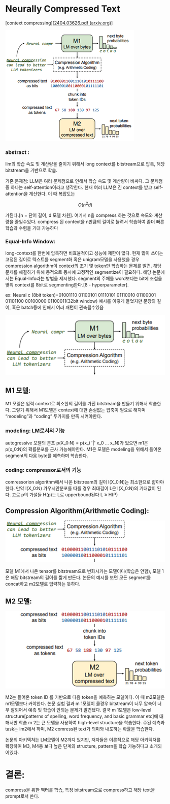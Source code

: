 # Neurally Compressed Text

[context compressing][[2404.03626.pdf (arxiv.org)](https://arxiv.org/pdf/2404.03626.pdf)]

![Screenshot 2024-04-08 at 15.34.49.png](https://github.com/new-Sunset-shimmer/new-Sunset-shimmer.github.io/blob/master/_posts/Neurally%20Compressed%20Text%2050202ca3d5584beb8700dcc1f7f72729/Screenshot_2024-04-08_at_15.34.49.png?raw=true)

### **abstract** :

llm의 학습 속도 및 계산량을 줄이기 위해서 long context를 bitstream으로 압축, 해당 bitstream을 기반으로 학습. 

기존 문제점: LLM은 여러 문제점으로 인해서 학습 속도 및 계산량이 비싸다. 그 문제점중 하나는 self-attention이라고 생각한다. 현재 여러 LLM은 긴 context를 받고 self-attention을 계산한다. 이 때 복잡도는

$$
O(n^2d)
$$

가된다.[n = 단어 길이, d 모델 차원]. 여기서 n을 compress 하는 것으로 속도와 계산량을 줄일수있다. compress 된 context을 n만큼의 길이로 늘려서 학습하여 좀더 빠른 학습과 수렴을 기대 가능하다

### Equal-Info Window:

long-context를 한번에 압축하면 비효율적이고 성능에 제한이 많다. 현재 많이 쓰이는 고정된 길이로 텍스트를 segment화 혹은 unigram모델을 사용했을 경우 compression algorithm이 context의 초기 몇 token만 학습하는 문제를 발견. 해당 문제를 해결하기 위해 동적으로 동시에 고정적인 segmentize이 필요하다. 해당 논문에서는 Equal-Info라는 방법을 제시했다. segment의 주체를 word보다는 bit에 초첨을 맞춰 context를 ßbit로 segmenting한다.[ß - hyperparameter]. 

ex: Neural c (8bit token)=01001110 01100101 01110101 01110010 01100001 01101100 00100000 01100011(32bit window) 예시를 이렇게 들었지만 문장의 길이, 혹은 batch등에 인해서 여러 패턴이 관측될수있음

![Screenshot 2024-04-08 at 15.34.49.png](https://github.com/new-Sunset-shimmer/new-Sunset-shimmer.github.io/blob/master/_posts/Neurally%20Compressed%20Text%2050202ca3d5584beb8700dcc1f7f72729/d66c7666-7d1a-4e12-b347-7259755f1b57.png?raw=true)

## **M1 모델:**

M1 모델은 입력 context로 최소한의 길이를 가진 bitstream을 만들기 위해서 학습한다. 그렇기 위해서 M1모델은 context에 대한 손실없는 압축이 필요로 해지며 “modeling”과 “coding” 두가지를 만족 시켜야한다.

### modeling: LM로서의 기능

autogressive 모델의 분포 p(X_0:N) = p(x_i '|' x_0 … x_N)가 있으면 m1은 p(x_0:N)의 확률분포를 근사 가능해야한다. M1은 모델은 modeling을 위해서 들어온 segment의 다음 byte를 예측하며 학습한다.

### coding: compressor로서의 기능

comressorion algorithm에서 나온 bitstream의 길이 l(X_0:N)는 최소한으로 잛아야한다. 만약 l(X_0:N) 가우시안분포를 따를 경우 최대길이 L은 l(X_0:N)의 기대값이 된다. 고로 p의 가설들 H(p)는 L로 upperbound된다 L ≥ H(P)

## Compression Algorithm(Arithmetic Coding):

![Screenshot 2024-04-08 at 15.34.49.png](https://raw.githubusercontent.com/new-Sunset-shimmer/new-Sunset-shimmer.github.io/master/_posts/Neurally%20Compressed%20Text%2050202ca3d5584beb8700dcc1f7f72729/17d09dd5-06e1-459d-94bb-d61e8eab0421.png)

모델 M1에서 나온 tensor를 bitstream으로 변화시키는 모델이다(학습은 안함), 모델 1은 해당 bitstream의 길이를 짧게 만든다. 논문의 예시를 보면 모든 segment를 concat하고 m2모델로 입력하는 듯하다.

## M2 모델:

 

![Screenshot 2024-04-08 at 15.34.49.png](https://github.com/new-Sunset-shimmer/new-Sunset-shimmer.github.io/blob/master/_posts/Neurally%20Compressed%20Text%2050202ca3d5584beb8700dcc1f7f72729/b51d3254-373b-4fa5-9be9-7dba841e89a6.png?raw=true)

M2는 들어온 token ID 를 기반으로 다음 token을 예측하는 모델이다. 이 때 m2모델은 m1모델보다 커야한다. 논문 실험 결과 m 1모델이 클경우 bitstream이 너무 압축이 너무 잘되어서 예측 및 학습이 안되는 문제가 발견됐다. 결국 m 1모델은 low-level structure[patterns of spelling, word frequency, and basic grammar etc]에 대해서만 학습  m 2는 큰 모델을 사용하여 high-level structure을 학습한다. 주된 예측과 task는 lm2에서 하며, M2 comress된  text가 의미와 내포하는 확률을 학습한다.

논문의 아키텍쳐는 LM모델이 M2까지 있지만, 저자들은 이론적으로 해당 아키텍쳐를 확장하여 M3, M4등 보다 높은 단계의 structure, pattern을 학습 가능하다고 소개되어있다.

# 결론:

compress을 위한 벡터를 학습, 특정 bitstream으로 compress하고 해당 text을 prompt로서 쓴다.
